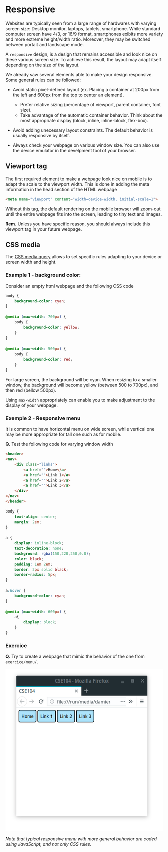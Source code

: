 # Responsive

Websites are typically seen from a large range of hardwares with varying screen size: Desktop monitor, laptops, tablets, smartphone.
While standard computer screen have 4/3, or 16/9 format, smartphones exibits more variety and more extreme height/width ratio. Moreover, they may be switched between portait and landscape mode.

A `responsive` design, is a design that remains accessible and look nice on these various screen size.
To achieve this result, the layout may adapt itself depending on the size of the layout.

We already saw several elements able to make your design responsive. Some general rules can be followed:


* Avoid static pixel-defined layout (ex. Placing a container at 200px from the left and 600px from the top to center an element).
    * Prefer relative sizing (percentage of viewport, parent container, font size).
    * Take advantage of the automatic container behavior. Think about the most appropriate display (block, inline, inline-block, flex-box).

* Avoid adding unecessary layout constraints. The default behavior is usually responsive by itself.

* Always check your webpage on various window size. You can also use the device emulator in the develpment tool of your browser.



## Viewport tag

The first required element to make a webpage look nice on mobile is to adapt the scale to the viewport width.
This is done in adding the meta information in the head section of the HTML webpage

```html
<meta name="viewport" content="width=device-width, initial-scale=1">
```

Without this tag, the default rendering on the mobile browser will zoom-out until the entire webpage fits into the screen, leading to tiny text and images.

__Rem.__ Unless you have specific reason, you should always include this viewport tag in your future webpage.


## CSS media

The [CSS media query](https://developer.mozilla.org/en-US/docs/Web/CSS/Media_Queries/Using_media_queries) allows to set specific rules adapting to your device or screen width and height.

### Example 1 - background color:

Consider an empty html webpage and the following CSS code
```css
body {
	background-color: cyan;
}

@media (max-width: 700px) {
	body {
		background-color: yellow;
	}
}

@media (max-width: 500px) {
	body {
		background-color: red;
	}
}
```

For large screen, the background will be cyan. When resizing to a smaller window, the background will become yellow (between 500 to 700px), and then red (bellow 500px).

Using `max-width` appropriately can enable you to make adjustment to the display of your webpage.


### Exemple 2 - Responsive menu

It is common to have horizontal menu on wide screen, while vertical one may be more appropriate for tall one such as for mobile.

__Q.__ Test the following code for varying window width

```html
<header>
<nav>
    <div class="links">
        <a href="">Home</a>
        <a href="">Link 1</a>
        <a href="">Link 2</a>
        <a href="">Link 3</a>
    </div>
</nav>
</header>
```

```css
body {
	text-align: center;
	margin: 2em;
}

a {
	display: inline-block;
	text-decoration: none;
	background: rgba(150,220,250,0.8);
	color: black;
	padding: 1em 2em;
	border: 2px solid black;
	border-radius: 5px;
}

a:hover {
	background-color: cyan;
}

@media (max-width: 600px) {
	a{
		display: block;
	}
}
```

### Exercice

__Q.__ Try to create a webpage that mimic the behavior of the one from `exercice/menu/`.

![](pics/exercice.gif)

_Note that typical responsive menu with more general behavior are coded using JavaScript, and not only CSS rules._
